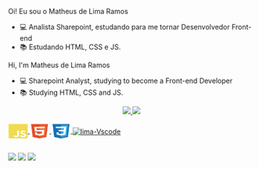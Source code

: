 Oi! Eu sou o Matheus de Lima Ramos

- 💻 Analista Sharepoint, estudando para me tornar Desenvolvedor Front-end
- 📚 Estudando HTML, CSS e JS.


Hi, I'm Matheus de Lima Ramos

- 💻 Sharepoint Analyst, studying to become a Front-end Developer
- 📚 Studying HTML, CSS and JS.

<div align="center">
  <a href="https://github.com/mathlramos">
  <img height="150em" src="https://github-readme-stats.vercel.app/api?username=mathlramos&show_icons=true&theme=gruvbox&include_all_commits=true&count_private=true"/>
  <img height="150em" src="https://github-readme-stats.vercel.app/api/top-langs/?username=mathlramos&layout=compact&langs_count=7&theme=gruvbox"/>
</div>
  
   
  <div style="display: inline_block"><br>
  <img align="center" alt="lima-Js" height="30" width="40" src="https://raw.githubusercontent.com/devicons/devicon/master/icons/javascript/javascript-plain.svg">
  <img align="center" alt="lima-HTML" height="30" width="40" src="https://raw.githubusercontent.com/devicons/devicon/master/icons/html5/html5-original.svg">
  <img align="center" alt="lima-CSS" height="30" width="40" src="https://raw.githubusercontent.com/devicons/devicon/master/icons/css3/css3-original.svg">
  <img align="center" alt="lima-Vscode" height="30" width="40" src="https://cdn.jsdelivr.net/gh/devicons/devicon/icons/vscode/vscode-original.svg" />
</div>
  
   
  ##
  
  <div>
  <a href="https://www.instagram.com/mathlramos/" target="_blank"><img src="https://img.shields.io/badge/-Instagram-%23E4405F?style=for-the-badge&logo=instagram&logoColor=white" target="_blank"></a>
  <a href = "mailto:matheus.delimaramos@gmail.com"><img src="https://img.shields.io/badge/-Gmail-%23333?style=for-the-badge&logo=gmail&logoColor=white" target="_blank"></a>
  <a href="https://www.linkedin.com/in/matheus-lima-8550341b6/" target="_blank"><img src="https://img.shields.io/badge/-LinkedIn-%230077B5?style=for-the-badge&logo=linkedin&logoColor=white" target="_blank"></a> 
  </div>
  
